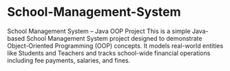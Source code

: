 # School-Management-System
School Management System – Java OOP Project This is a simple Java-based School Management System project designed to demonstrate Object-Oriented Programming (OOP) concepts. It models real-world entities like Students and Teachers and tracks school-wide financial operations including fee payments, salaries, and fines.
